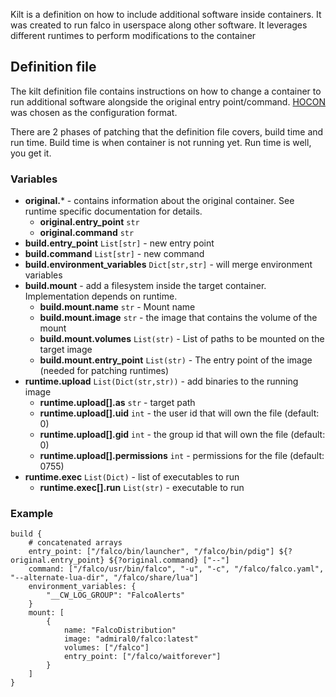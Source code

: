 Kilt is a definition on how to include additional software inside containers. It was created to run falco in userspace
along other software. It leverages different runtimes to perform modifications to the container

## Definition file

The kilt definition file contains instructions on how to change a container to run additional software alongside the 
original entry point/command. [HOCON](https://github.com/lightbend/config/blob/master/HOCON.md) was chosen as the 
configuration format.

There are 2 phases of patching that the definition file covers, build time and run time. Build time is when container 
is not running yet. Run time is well, you get it.

### Variables

* **original.*** - contains information about the original container. See runtime specific documentation for details.
    * **original.entry_point** `str`
    * **original.command** `str`
* **build.entry_point** `List[str]` - new entry point
* **build.command** `List[str]` - new command
* **build.environment_variables** `Dict[str,str]` - will merge environment variables
* **build.mount** - add a filesystem inside the target container. Implementation depends on runtime.
    * **build.mount.name** `str` - Mount name
    * **build.mount.image** `str` - the image that contains the volume of the mount
    * **build.mount.volumes** `List(str)` - List of paths to be mounted on the target image
    * **build.mount.entry_point** `List(str)` - The entry point of the image (needed for patching runtimes)
* **runtime.upload** `List(Dict(str,str))` - add binaries to the running image
    * **runtime.upload[].as** `str` - target path
    * **runtime.upload[].uid** `int` - the user id that will own the file (default: 0)
    * **runtime.upload[].gid** `int` - the group id that will own the file (default: 0)
    * **runtime.upload[].permissions** `int` - permissions for the file (default: 0755)
* **runtime.exec** `List(Dict)` - list of executables to run
    * **runtime.exec[].run** `List(str)` - executable to run
### Example
```
build {
    # concatenated arrays
    entry_point: ["/falco/bin/launcher", "/falco/bin/pdig"] ${?original.entry_point} ${?original.command} ["--"]
    command: ["/falco/usr/bin/falco", "-u", "-c", "/falco/falco.yaml", "--alternate-lua-dir", "/falco/share/lua"]
    environment_variables: {
        "__CW_LOG_GROUP": "FalcoAlerts"
    }
    mount: [
        {
            name: "FalcoDistribution"
            image: "admiral0/falco:latest"
            volumes: ["/falco"]
            entry_point: ["/falco/waitforever"]
        }
    ]
}
```


